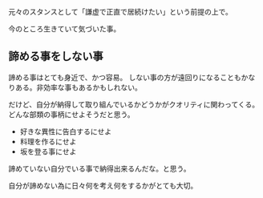 元々のスタンスとして「謙虚で正直で居続けたい」という前提の上で。

今のところ生きていて気づいた事。

## 諦める事をしない事

諦める事はとても身近で、かつ容易。
しない事の方が遠回りになることもかなりある。非効率な事もあるかもしれない。

だけど、自分が納得して取り組んでいるかどうかがクオリティに関わってくる。
どんな部類の事柄にせよそうだと思う。

* 好きな異性に告白するにせよ
* 料理を作るにせよ
* 坂を登る事にせよ

諦めていない自分でいる事で納得出来るんだな。と思う。

自分が諦めない為に日々何を考え何をするかがとても大切。
